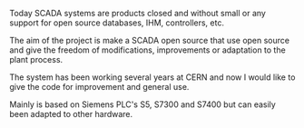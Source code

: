 Today SCADA systems are products closed and without small or any support for open source databases, IHM, controllers, etc.

The aim of the project is make a SCADA open source that use open source and give the freedom of modifications, improvements or adaptation to the plant process.

The system has been working several years at CERN and now I would like to give the code for improvement and general use.

Mainly is based on Siemens PLC's S5, S7300 and S7400 but can easily been adapted to other hardware.